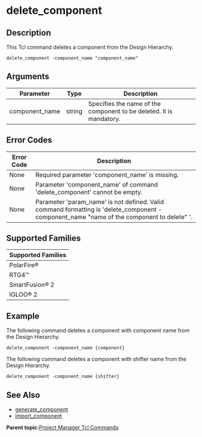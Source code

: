# delete\_component

## Description

This Tcl command deletes a component from the Design Hierarchy.

```
delete_component -component_name "component_name"
```

## Arguments

|Parameter|Type|Description|
|---------|----|-----------|
|component\_name|string|Specifies the name of the component to be deleted. It is mandatory.|

## Error Codes

|Error Code|Description|
|----------|-----------|
|None|Required parameter 'component\_name' is missing.|
|None|Parameter 'component\_name' of command 'delete\_component' cannot be empty.|
|None|Parameter 'param\_name' is not defined. Valid command formatting is 'delete\_component -component\_name "name of the component to delete" '.|

## Supported Families

|Supported Families|
|------------------|
|PolarFire®|
|RTG4™|
|SmartFusion® 2|
|IGLOO® 2|

## Example

The following command deletes a component with component name from the Design Hierarchy.

```
delete_component -component_name {component}
```

The following command deletes a component with shifter name from the Design Hierarchy.

```
delete_component -component_name {shifter}
```

## See Also

-   [generate\_component](GUID-8F1CB855-9E67-407F-B5B7-B812091453E8.md)
-   [import\_component](GUID-057CC238-9EF5-48A0-A21D-D469F07B4FD5.md)

**Parent topic:**[Project Manager Tcl Commands](GUID-CE445F8D-419D-434B-9288-A0005F280E89.md)

